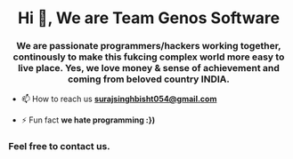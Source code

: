 <h1 align="center">Hi 👋, We are Team Genos Software</h1>
<h3 align="center">We are passionate programmers/hackers working together, continously to make this fukcing complex world more easy to live place. Yes, we love money & sense of achievement and coming from beloved country INDIA.</h3>

- 📫 How to reach us **surajsinghbisht054@gmail.com**

- ⚡ Fun fact **we hate programming :})**

<h3 align="left">Feel free to contact us.</h3>
